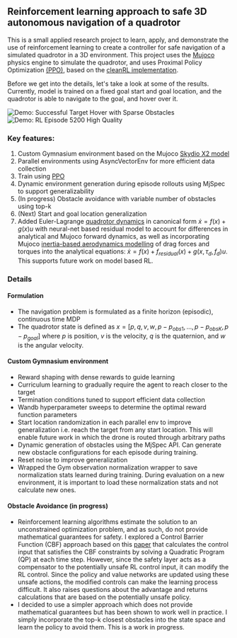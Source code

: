 ## Reinforcement learning approach to safe 3D autonomous navigation of a quadrotor

This is a small applied research project to learn, apply, and demonstrate the use of reinforcement learning to create a controller for safe navigation of a simulated quadrotor in a 3D environment. This project uses the [Mujoco](https://mujoco.org/) physics engine to simulate the quadrotor, and uses Proximal Policy Optimization [(PPO)](https://arxiv.org/pdf/1707.06347), based on the [cleanRL implementation](https://github.com/vwxyzjn/cleanrl).

Before we get into the details, let's take a look at some of the results. Currently, model is trained on a fixed goal start and goal location, and the quadrotor is able to navigate to the goal, and hover over it. 

![Demo: Successful Target Hover with Sparse Obstacles](demo-videos/successful-target-hover-sparse-obstacles.gif)
![Demo: RL Episode 5200 High Quality](demo-videos/rl-video-episode-5200-hq.gif)

### Key features:
1. Custom Gymnasium environment based on the Mujoco [Skydio X2 model](https://github.com/google-deepmind/mujoco_menagerie/tree/main/skydio_x2)
2. Parallel environments using AsyncVectorEnv for more efficient data collection
3. Train using [PPO](https://github.com/vwxyzjn/cleanrl)
4. Dynamic environment generation during episode rollouts using MjSpec to support generalizability
5. (In progress) Obstacle avoidance with variable number of obstacles using top-k 
6. (Next) Start and goal location generalization
7. Added Euler-Lagrange [quadrotor dynamics](https://vnav.mit.edu/material/06-Control1-notes.pdf) in canonical form $\dot x = f(x) + g(x)u$ with neural-net based residual model to account for differences in analytical and Mujoco forward dynamics, as well as incorporating Mujoco [inertia-based aerodynamics modelling](https://mujoco.readthedocs.io/en/latest/computation/fluid.html#flinertia) of drag forces and torques into the analytical equations: $\dot x = f(x) + f_{residual}(x) + g(x, \tau_{d}, f_d)u$. This supports future work on model based RL.


### Details
#### Formulation
- The navigation problem is formulated as a finite horizon (episodic), continuous time MDP
- The quadrotor state is defined as $x = [p, q, v, w, p-p_{obs1}, ..., p-p_{obsK}, p-p_{goal}]$ where $p$ is position, $v$ is the velocity, $q$ is the quaternion, and $w$ is the angular velocity.

#### Custom Gymnasium environment
- Reward shaping with dense rewards to guide learning
- Curriculum learning to gradually require the agent to reach closer to the target
- Termination conditions tuned to support efficient data collection
- Wandb hyperparameter sweeps to determine the optimal reward function parameters
- Start location randomization in each parallel env to improve generalization i.e. reach the target from any start location. This will enable future work in which the drone is routed through arbitrary paths
- Dynamic generation of obstacles using the MjSpec API. Can generate new obstacle configurations for each episode during training. 
- Reset noise to improve generalization
- Wrapped the Gym observation normalization wrapper to save normalization stats learned during training. During evaluation on a new environment, it is important to load these normalization stats and not calculate new ones.

#### Obstacle Avoidance (in progress)
- Reinforcement learning algorithms estimate the solution to an unconstrained optimization problem, and as such, do not provide mathematical guarantees for safety. 
I explored a Control Barrier Function (CBF) approach based on this [paper](https://arxiv.org/pdf/2110.05415) that calculates the control input that satisfies the CBF constraints by solving a Quadratic Program (QP) at each time step. However, since the safety layer acts as a compensator to the potentially unsafe RL control input, it can modify the RL control. Since the policy and value networks are updated using these unsafe actions, the modified controls can make the learning process difficult. It also raises questions about the advantage and
returns calculations that are based on the potentially unsafe policy.
- I decided to use a simpler approach which does not provide mathematical guarantees but has been shown to work well in practice. I simply incorporate the top-k closest obstacles into the state space and learn the policy to avoid them. This is a work in progress.